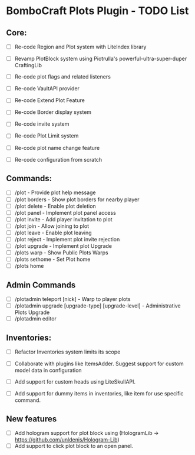 # BomboCraft Plots Plugin - TODO List

## Core:

- [ ] Re-code Region and Plot system with LiteIndex library
- [ ] Revamp PlotBlock system using Piotrulla's powerful-ultra-super-duper CraftingLib
- [ ] Re-code plot flags and related listeners
- [ ] Re-code VaultAPI provider
- [ ] Re-code Extend Plot Feature
- [ ] Re-code Border display system
- [ ] Re-code invite system
- [ ] Re-code Plot Limit system
- [ ] Re-code plot name change feature
- [ ] Re-code configuration from scratch



## Commands:

- [ ] /plot - Provide plot help message
- [ ] /plot borders - Show plot borders for nearby player
- [ ] /plot delete - Enable plot deletion
- [ ] /plot panel - Implement plot panel access
- [ ] /plot invite - Add player invitation to plot
- [ ] /plot join - Allow joining to plot
- [ ] /plot leave - Enable plot leaving
- [ ] /plot reject - Implement plot invite rejection
- [ ] /plot upgrade - Implement plot Upgrade
- [ ] /plots warp - Show Public Plots Warps
- [ ] /plots sethome  - Set Plot home 
- [ ] /plots home 
## Admin Commands
- [ ] /plotadmin teleport [nick] - Warp to player plots
- [ ] /plotadmin upgrade [upgrade-type] [upgrade-level] - Administrative Plots Upgrade
- [ ] /plotadmin editor 
## Inventories:

- [ ] Refactor Inventories system limits its scope
- [ ] Collaborate with plugins like ItemsAdder. Suggest support for custom model data in configuration
- [ ] Add support for custom heads using LiteSkullAPI.
- [ ] Add support for dummy items in inventories, like item for use specific command.


## New features
- [ ] Add hologram support for plot block using  (HologramLib -> https://github.com/unldenis/Hologram-Lib)
- [ ] Add support to click plot block to an open panel.
